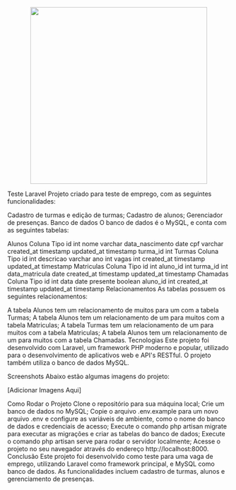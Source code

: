 <p align="center"><a href="https://laravel.com" target="_blank"><img src="https://raw.githubusercontent.com/laravel/art/master/logo-lockup/5%20SVG/2%20CMYK/1%20Full%20Color/laravel-logolockup-cmyk-red.svg" width="400"></a></p>

Teste Laravel
Projeto criado para teste de emprego, com as seguintes funcionalidades:

Cadastro de turmas e edição de turmas;
Cadastro de alunos;
Gerenciador de presenças.
Banco de dados
O banco de dados é o MySQL, e conta com as seguintes tabelas:

Alunos
Coluna	Tipo
id	int
nome	varchar
data_nascimento	date
cpf	varchar
created_at	timestamp
updated_at	timestamp
turma_id	int
Turmas
Coluna	Tipo
id	int
descricao	varchar
ano	int
vagas	int
created_at	timestamp
updated_at	timestamp
Matriculas
Coluna	Tipo
id	int
aluno_id	int
turma_id	int
data_matricula	date
created_at	timestamp
updated_at	timestamp
Chamadas
Coluna	Tipo
id	int
data	date
presente	boolean
aluno_id	int
created_at	timestamp
updated_at	timestamp
Relacionamentos
As tabelas possuem os seguintes relacionamentos:

A tabela Alunos tem um relacionamento de muitos para um com a tabela Turmas;
A tabela Alunos tem um relacionamento de um para muitos com a tabela Matriculas;
A tabela Turmas tem um relacionamento de um para muitos com a tabela Matriculas;
A tabela Alunos tem um relacionamento de um para muitos com a tabela Chamadas.
Tecnologias
Este projeto foi desenvolvido com Laravel, um framework PHP moderno e popular, utilizado para o desenvolvimento de aplicativos web e API's RESTful. O projeto também utiliza o banco de dados MySQL.

Screenshots
Abaixo estão algumas imagens do projeto:

[Adicionar Imagens Aqui]

Como Rodar o Projeto
Clone o repositório para sua máquina local;
Crie um banco de dados no MySQL;
Copie o arquivo .env.example para um novo arquivo .env e configure as variáveis de ambiente, como o nome do banco de dados e credenciais de acesso;
Execute o comando php artisan migrate para executar as migrações e criar as tabelas do banco de dados;
Execute o comando php artisan serve para rodar o servidor localmente;
Acesse o projeto no seu navegador através do endereço http://localhost:8000.
Conclusão
Este projeto foi desenvolvido como teste para uma vaga de emprego, utilizando Laravel como framework principal, e MySQL como banco de dados. As funcionalidades incluem cadastro de turmas, alunos e gerenciamento de presenças.
